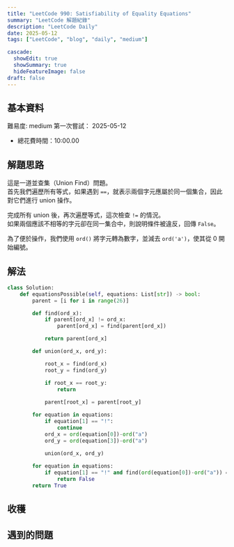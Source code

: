 ```yaml
---
title: "LeetCode 990: Satisfiability of Equality Equations"
summary: "LeetCode 解題紀錄"
description: "LeetCode Daily"
date: 2025-05-12
tags: ["LeetCode", "blog", "daily", "medium"]

cascade:
  showEdit: true
  showSummary: true
  hideFeatureImage: false
draft: false
---
```


## 基本資料

難易度: medium
第一次嘗試： 2025-05-12
- 總花費時間：10:00.00

## 解題思路

這是一道並查集（Union Find）問題。  
首先我們遍歷所有等式，如果遇到 `==`，就表示兩個字元應屬於同一個集合，因此對它們進行 union 操作。  

完成所有 union 後，再次遍歷等式，這次檢查 `!=` 的情況。  
如果兩個應該不相等的字元卻在同一集合中，則說明條件被違反，回傳 `False`。  

為了便於操作，我們使用 `ord()` 將字元轉為數字，並減去 `ord('a')`，使其從 0 開始編號。

## 解法

```python
class Solution:
    def equationsPossible(self, equations: List[str]) -> bool:
        parent = [i for i in range(26)]

        def find(ord_x):
            if parent[ord_x] != ord_x:
                parent[ord_x] = find(parent[ord_x])

            return parent[ord_x]

        def union(ord_x, ord_y):

            root_x = find(ord_x)
            root_y = find(ord_y)

            if root_x == root_y:
                return
            
            parent[root_x] = parent[root_y]

        for equation in equations:
            if equation[1] == "!":
                continue
            ord_x = ord(equation[0])-ord("a")
            ord_y = ord(equation[3])-ord("a")
            
            union(ord_x, ord_y)

        for equation in equations:
            if equation[1] == "!" and find(ord(equation[0])-ord("a")) == find(ord(equation[3])-ord("a")):
                return False
        return True
```

## 收穫

## 遇到的問題